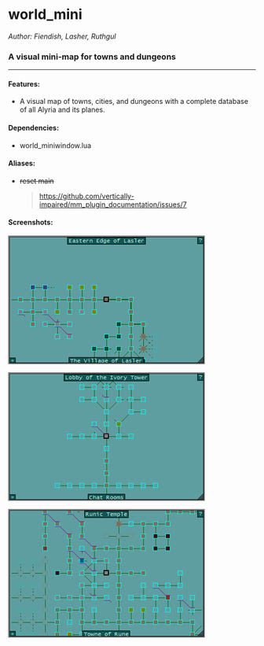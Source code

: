 # world_mini

*Author: Fiendish, Lasher, Ruthgul*<br />

### A visual mini-map for towns and dungeons
---
#### Features:
* A visual map of towns, cities, and dungeons with a complete database of all Alyria and its planes.

#### Dependencies:
* world_miniwindow.lua

#### Aliases:
* ~~reset main~~
  > https://github.com/vertically-impaired/mm_plugin_documentation/issues/7

#### Screenshots:

![screenshot-captures](assets/images/world_mini_1.png)

![screenshot-captures](assets/images/world_mini_2.png)

![screenshot-captures](assets/images/world_mini_3.png)

